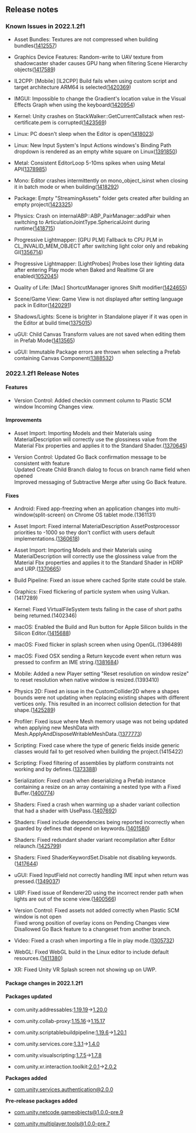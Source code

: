 ## Release notes

### Known Issues in 2022.1.2f1

-   Asset Bundles: Textures are not compressed when building bundles([1412557](https://issuetracker.unity3d.com/issues/textures-not-compressed-when-building-bundles))

-   Graphics Device Features: Random-write to UAV texture from shadowcaster shader causes GPU hang when filtering Scene Hierarchy objects([1417589](https://issuetracker.unity3d.com/issues/random-write-to-uav-texture-from-shadowcaster-shader-causes-gpu-hang-when-filtering-scene-hierarchy-objects))

-   IL2CPP: \[Mobile\] \[IL2CPP\] Build fails when using custom script and target architecture ARM64 is selected([1420369](https://issuetracker.unity3d.com/issues/mobile-il2cpp-build-fails-when-using-custom-script-and-target-architecture-arm64-is-selected))

-   IMGUI: Impossible to change the Gradient\'s location value in the Visual Effects Graph when using the keyboard([1420954](https://issuetracker.unity3d.com/issues/impossible-to-change-the-gradients-location-value-in-the-visual-effects-graph-when-using-the-keyboard))

-   Kernel: Unity crashes on StackWalker::GetCurrentCallstack when rest-certificate.pem is corrupted([1423569](https://issuetracker.unity3d.com/issues/unity-crashes-on-stackwalker-getcurrentcallstack-when-rest-certificate-dot-pem-is-corrupted))

-   Linux: PC doesn\'t sleep when the Editor is open([1418023](https://issuetracker.unity3d.com/issues/linux-pc-doesnt-sleep-when-the-editor-is-open))

-   Linux: New Input System\'s Input Actions windows\'s Binding Path dropdown is rendered as an empty white square on Linux([1391850](https://issuetracker.unity3d.com/issues/new-input-systems-input-actions-windowss-binding-path-dropdown-is-rendered-as-an-empty-white-square-on-linux))

-   Metal: Consistent EditorLoop 5-10ms spikes when using Metal API([1378985](https://issuetracker.unity3d.com/issues/consistent-gfx-dot-waitforpresentongfxthread-5-10ms-spikes-when-using-metal-api))

-   Mono: Editor crashes intermittently on mono_object_isinst when closing it in batch mode or when building([1418292](https://issuetracker.unity3d.com/issues/editor-crashes-intermittently-on-mono-object-isinst-when-closing-it-in-batch-mode-or-when-building))

-   Package: Empty \"StreamingAssets\" folder gets created after building an empty project([1423325](https://issuetracker.unity3d.com/issues/empty-streamingassets-folder-gets-created-after-building-an-empty-project))

-   Physics: Crash on internalABP::ABP_PairManager::addPair when switching to ArticulationJointType.SphericalJoint during runtime([1418715](https://issuetracker.unity3d.com/issues/crash-on-internalabp-abp-pairmanager-addpair-when-switching-to-articulationjointtype-dot-sphericaljoint-during-runtime))

-   Progressive Lightmapper: \[GPU PLM\] Fallback to CPU PLM in CL_INVALID_MEM_OBJECT after switching light color only and rebaking GI([1356714](https://issuetracker.unity3d.com/issues/gpu-plm-switch-light-color-only-and-rebake-causes-fallback))

-   Progressive Lightmapper: \[LightProbes\] Probes lose their lighting data after entering Play mode when Baked and Realtime GI are enabled([1052045](https://issuetracker.unity3d.com/issues/light-probes-lose-their-lighting-data-after-entering-play-mode-when-baked-and-realtime-gi-are-enabled))

-   Quality of Life: \[Mac\] ShortcutManager ignores Shift modifier([1424655](https://issuetracker.unity3d.com/issues/mac-shortcutmanager-ignores-shift-control-and-option-modifiers))

-   Scene/Game View: Game View is not displayed after setting language pack in Editor([1420291](https://issuetracker.unity3d.com/issues/gameview-is-not-displayed-after-setting-language-pack-in-unityeditor))

-   Shadows/Lights: Scene is brighter in Standalone player if it was open in the Editor at build time([1375015](https://issuetracker.unity3d.com/issues/scene-is-brighter-in-standalone-player-if-it-was-open-in-the-editor-at-build-time))

-   uGUI: Child Canvas Transform values are not saved when editing them in Prefab Mode([1413565](https://issuetracker.unity3d.com/issues/child-canvas-transform-values-are-not-saved-when-editing-them-in-prefab-mode))

-   uGUI: Immutable Package errors are thrown when selecting a Prefab containing Canvas Component([1388532](https://issuetracker.unity3d.com/issues/core-render-pipeline-argumentexception-cant-save-an-immutable-prefab))

### 2022.1.2f1 Release Notes

#### Features

-   Version Control: Added checkin comment column to Plastic SCM window Incoming Changes view.

#### Improvements

-   Asset Import: Importing Models and their Materials using MaterialDescription will correctly use the glossiness value from the Material Fbx properties and applies it to the Standard Shader.([1370645](https://issuetracker.unity3d.com/issues/glossiness-is-ignored-when-importing-fbx-materials))

-   Version Control: Updated Go Back confirmation message to be consistent with feature\
    Updated Create Child Branch dialog to focus on branch name field when opened\
    Improved messaging of Subtractive Merge after using Go Back feature.

#### Fixes

-   Android: Fixed app-freezing when an application changes into multi-window(split-screen) on Chrome OS tablet mode.(1361131)

-   Asset Import: Fixed internal MaterialDescription AssetPostprocessor priorities to -1000 so they don\'t conflict with users default implementations.([1360618](https://issuetracker.unity3d.com/issues/fbx-setting-values-in-materialdescriptor-doesnt-work))

-   Asset Import: Importing Models and their Materials using MaterialDescription will correctly use the glossiness value from the Material Fbx properties and applies it to the Standard Shader in HDRP and URP.([1370665](https://issuetracker.unity3d.com/issues/urp-smoothness-value-of-material-changes-from-0-to-0-dot-5-when-upgrading-the-material-to-urp))

-   Build Pipeline: Fixed an issue where cached Sprite state could be stale.

-   Graphics: Fixed flickering of particle system when using Vulkan.(1417289)

-   Kernel: Fixed VirtualFileSystem tests failing in the case of short paths being returned.(1402346)

-   macOS: Enabled the Build and Run button for Apple Silicon builds in the Silicon Editor.([1415688](https://issuetracker.unity3d.com/issues/m1-build-and-run-button-being-disabled-when-the-target-architecture-apple-silicon-is-selected-in-the-silicon-editor))

-   macOS: Fixed flicker in splash screen when using OpenGL.(1396489)

-   macOS: Fixed OSX sending a Return keycode event when return was pressed to confirm an IME string.([1381684](https://issuetracker.unity3d.com/issues/tmp-input-field-submits-empty-string-when-a-correction-from-correction-window-is-selected))

-   Mobile: Added a new Player setting \"Reset resolution on window resize\" to reset resolution when native window is resized.(1393410)

-   Physics 2D: Fixed an issue in the CustomCollider2D where a shapes bounds were not updating when replacing existing shapes with different vertices only. This resulted in an incorrect collision detection for that shape.([1425289](https://issuetracker.unity3d.com/issues/customcollidier2d-does-not-update-properly-after-call-to-setcustomshape-s))

-   Profiler: Fixed issue where Mesh memory usage was not being updated when applying new MeshData with Mesh.ApplyAndDisposeWritableMeshData.([1377773](https://issuetracker.unity3d.com/issues/memory-profiler-results-reports-wrong-mesh-size-when-generating-it-with-jobs))

-   Scripting: Fixed case where the type of generic fields inside generic classes would fail to get resolved when building the project.(1415422)

-   Scripting: Fixed filtering of assemblies by platform constraints not working and by defines.([1373388](https://issuetracker.unity3d.com/issues/found-plugins-with-same-names-error-is-thrown-for-the-microsoft-extensions-logging-package-when-building-on-android-platform))

-   Serialization: Fixed crash when deserializing a Prefab instance containing a resize on an array containing a nested type with a Fixed Buffer.([1400774](https://issuetracker.unity3d.com/issues/editor-crash-when-deserializing-an-array-of-a-type-with-a-nested-fixed-size-buffer-field))

-   Shaders: Fixed a crash when warming up a shader variant collection that had a shader with UsePass.([1407692](https://issuetracker.unity3d.com/issues/crash-on-shaderlab-program-getmatchingsubprogram-after-entering-play-mode))

-   Shaders: Fixed include dependencies being reported incorrectly when guarded by defines that depend on keywords.([1401580](https://issuetracker.unity3d.com/issues/editing-shader-includes-does-not-guarantee-shaders-being-updated-when-changes-are-made-in-script))

-   Shaders: Fixed redundant shader variant recompilation after Editor relaunch.([1425799](https://issuetracker.unity3d.com/issues/some-shaders-are-recompiled-when-building-the-player-after-each-editor-launch))

-   Shaders: Fixed ShaderKeywordSet.Disable not disabling keywords.([1417644](https://issuetracker.unity3d.com/issues/shader-keyword-is-not-disabled-when-calling-shaderkeywordset-dot-disable))

-   uGUI: Fixed InputField not correctly handling IME input when return was pressed.([1349037](https://issuetracker.unity3d.com/issues/macos-input-field-clears-chinese-slash-japanese-slash-korean-input-when-pressing-enter))

-   URP: Fixed issue of Renderer2D using the incorrect render path when lights are out of the scene view.([1400566](https://issuetracker.unity3d.com/issues/2d-urp-gameobjects-become-unlit-when-moving-2d-light-out-of-the-scene-view))

-   Version Control: Fixed assets not added correctly when Plastic SCM window is not open\
    Fixed wrong position of overlay icons on Pending Changes view\
    Disallowed Go Back feature to a changeset from another branch.

-   Video: Fixed a crash when importing a file in play mode.([1305732](https://issuetracker.unity3d.com/issues/popup-about-missing-resource-file-appears-when-refreshing-asset-database-after-saving-new-mp4-slash-webm-file))

-   WebGL: Fixed WebGL build in the Linux editor to include default resources.([1411380](https://issuetracker.unity3d.com/issues/linux-webgl-build-crashes-every-time-when-using-unity-editor-on-linux))

-   XR: Fixed Unity VR Splash screen not showing up on UWP.

#### Package changes in 2022.1.2f1

#### Packages updated

-   com.unity.addressables:[1.19.19](https://docs.unity3d.com/Packages/com.unity.addressables@1.19//changelog/CHANGELOG.html)→[1.20.0](https://docs.unity3d.com/Packages/com.unity.addressables@1.20//changelog/CHANGELOG.html)

-   com.unity.collab-proxy:[1.15.16](https://docs.unity3d.com/Packages/com.unity.collab-proxy@1.15//changelog/CHANGELOG.html)→[1.15.17](https://docs.unity3d.com/Packages/com.unity.collab-proxy@1.15//changelog/CHANGELOG.html)

-   com.unity.scriptablebuildpipeline:[1.19.6](https://docs.unity3d.com/Packages/com.unity.scriptablebuildpipeline@1.19//changelog/CHANGELOG.html)→[1.20.1](https://docs.unity3d.com/Packages/com.unity.scriptablebuildpipeline@1.20//changelog/CHANGELOG.html)

-   com.unity.services.core:[1.3.1](https://docs.unity3d.com/Packages/com.unity.services.core@1.3//changelog/CHANGELOG.html)→[1.4.0](https://docs.unity3d.com/Packages/com.unity.services.core@1.4//changelog/CHANGELOG.html)

-   com.unity.visualscripting:[1.7.5](https://docs.unity3d.com/Packages/com.unity.visualscripting@1.7//changelog/CHANGELOG.html)→[1.7.8](https://docs.unity3d.com/Packages/com.unity.visualscripting@1.7//changelog/CHANGELOG.html)

-   com.unity.xr.interaction.toolkit:[2.0.1](https://docs.unity3d.com/Packages/com.unity.xr.interaction.toolkit@2.0//changelog/CHANGELOG.html)→[2.0.2](https://docs.unity3d.com/Packages/com.unity.xr.interaction.toolkit@2.0//changelog/CHANGELOG.html)

**Packages added**

-   [com.unity.services.authentication@2.0.0](https://docs.unity3d.com/Packages/com.unity.services.authentication@2.0//changelog/CHANGELOG.html)

**Pre-release packages added**

-   [com.unity.netcode.gameobjects@1.0.0-pre.9](https://docs.unity3d.com/Packages/com.unity.netcode.gameobjects@1.0//changelog/CHANGELOG.html)

-   [com.unity.multiplayer.tools@1.0.0-pre.7](https://docs.unity3d.com/Packages/com.unity.multiplayer.tools@1.0//changelog/CHANGELOG.html)
